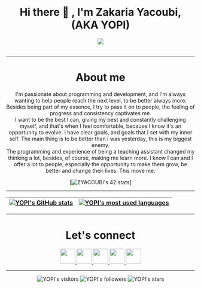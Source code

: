 <h1 align="center">Hi there 👋 , I'm Zakaria Yacoubi, (AKA YOPI)</h1>

<p align="center"> 
  <img src="https://user-images.githubusercontent.com/49567393/132992023-9715d770-4225-497a-9eea-041e3d037186.gif" /><br><br>
</p>

 ---

<h1 align="center">About me</h1>

<p align="center">
I'm passionate about programming and development, and I'm always wanting to help people reach the next level, to be better always more. Besides being part of my essence, I try to pass it on to people, the feeling of progress and consistency captivates me.<br>
I want to be the best I can, giving my best and constantly challenging myself, and that's when I feel comfortable, because I know it's an opportunity to evolve. I have clear goals, and goals that I set with my inner self. The main thing is to be better than I was yesterday, this is my biggest enemy.<br>
The programming and experience of being a teaching assistant changed my thinking a lot, besides, of course, making me learn more. I know I can and I offer a lot to people, especially the opportunity to make them grow, be better and change their lives. This move me.
</p>

 <div align="center">
  
[![ZYACOUBI's 42 stats](https://badge.mediaplus.ma/greenbinary/ZYACOUBI)]
  </div>
  
  ---
 
 
 | [![YOPI's GitHub stats](https://github-readme-stats.vercel.app/api?username=YOPLL&count_private=true&show_icons=true&hide=issues&hide_border=true&theme=dracula)](https://github.com/YOPLL?tab=repositories) | [![YOPI's most used languages](https://github-readme-stats.vercel.app/api/top-langs/?username=YOPLL&layout=compact&hide_border=true&theme=dracula)](https://github.com/YOPLL?tab=repositories) |
|:-:|:-:|

 ---
 
<h1 align="center">Let's connect</h1>
  
<p align="center">
<a href="https://www.linkedin.com/in/zyacoubi">
 <img src="/img/linkedin.png" width="40" />
</a>
<a href="https://github.com/YOPll">
 <img src="/img/github-logo.png" width="40" />
</a>
<a href="https://www.facebook.com/zyacoubi">
 <img src="/img/facebook.png" width="40" />
</a>
<a href="https://twitter.com/0xYOPI">
 <img src="/img/twitter.png" width="40" />
</a>
<a href="https://www.instagram.com/yopi.v.2/">
 <img src="/img/instagram.png" width="40" />
</a>
  </p>

 ---
  
  <p align="center">
	<img alt="YOPI's visitors" src="https://komarev.com/ghpvc/?username=yopll&color=blue&style=flat&label=visitors" />
	<img alt="YOPI's followers" src="https://img.shields.io/github/followers/YOPLL?color=blue" />
	<img alt="YOPI's stars" src="https://img.shields.io/github/stars/yopll?color=blue" />
</p>

<!--
**YOPll/YOPll** is a ✨ _special_ ✨ repository because its `README.md` (this file) appears on your GitHub profile.

Here are some ideas to get you started:

- 🔭 I’m currently working on ...
- 🌱 I’m currently learning ...
- 👯 I’m looking to collaborate on ...
- 🤔 I’m looking for help with ...
- 💬 Ask me about ...
- 📫 How to reach me: ...
- 😄 Pronouns: ...
- ⚡ Fun fact: ...
-->
